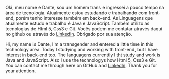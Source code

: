 Olá, meu nome é Dante, sou um homem trans e ingressei a pouco tempo na área de tecnologia.
Atualmente estou estudando e trabalhando com front-end, porém tenho interesse também em back-end.
As Linguagens que atualmente estudo e trabalho é Java e JavaScript. Também utilizo as tecnologias de Html 5, Css3 e Git.
Vocês podem me contatar através daqui no github ou através do [LinkedIn](https://www.linkedin.com/in/dante-cavalcante-santos/).
Obrigado por sua atenção.

Hi, my name is Dante, I'm a transgender and entered a little time in this technology area.
Today I studying and working with front-end, but I have interest in back-end too.
The languagens currenttly I tht study and work is Java and JavaScript. Also I use the technologys how Html 5, Css3 e Git.
You can contact me through here on GitHub and [LinkedIn](https://www.linkedin.com/in/dante-cavalcante-santos/).
Thank you for your attention.
